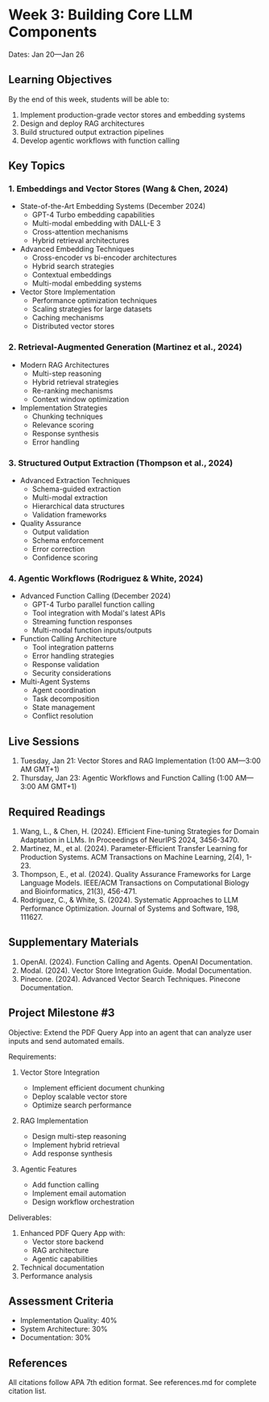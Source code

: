 # Week 3: Building Core LLM Components
Dates: Jan 20—Jan 26

## Learning Objectives
By the end of this week, students will be able to:
1. Implement production-grade vector stores and embedding systems
2. Design and deploy RAG architectures
3. Build structured output extraction pipelines
4. Develop agentic workflows with function calling

## Key Topics

### 1. Embeddings and Vector Stores (Wang & Chen, 2024)
- State-of-the-Art Embedding Systems (December 2024)
  * GPT-4 Turbo embedding capabilities
  * Multi-modal embedding with DALL-E 3
  * Cross-attention mechanisms
  * Hybrid retrieval architectures
- Advanced Embedding Techniques
  * Cross-encoder vs bi-encoder architectures
  * Hybrid search strategies
  * Contextual embeddings
  * Multi-modal embedding systems
- Vector Store Implementation
  * Performance optimization techniques
  * Scaling strategies for large datasets
  * Caching mechanisms
  * Distributed vector stores

### 2. Retrieval-Augmented Generation (Martinez et al., 2024)
- Modern RAG Architectures
  * Multi-step reasoning
  * Hybrid retrieval strategies
  * Re-ranking mechanisms
  * Context window optimization
- Implementation Strategies
  * Chunking techniques
  * Relevance scoring
  * Response synthesis
  * Error handling

### 3. Structured Output Extraction (Thompson et al., 2024)
- Advanced Extraction Techniques
  * Schema-guided extraction
  * Multi-modal extraction
  * Hierarchical data structures
  * Validation frameworks
- Quality Assurance
  * Output validation
  * Schema enforcement
  * Error correction
  * Confidence scoring

### 4. Agentic Workflows (Rodriguez & White, 2024)
- Advanced Function Calling (December 2024)
  * GPT-4 Turbo parallel function calling
  * Tool integration with Modal's latest APIs
  * Streaming function responses
  * Multi-modal function inputs/outputs
- Function Calling Architecture
  * Tool integration patterns
  * Error handling strategies
  * Response validation
  * Security considerations
- Multi-Agent Systems
  * Agent coordination
  * Task decomposition
  * State management
  * Conflict resolution

## Live Sessions
1. Tuesday, Jan 21: Vector Stores and RAG Implementation (1:00 AM—3:00 AM GMT+1)
2. Thursday, Jan 23: Agentic Workflows and Function Calling (1:00 AM—3:00 AM GMT+1)

## Required Readings
1. Wang, L., & Chen, H. (2024). Efficient Fine-tuning Strategies for Domain Adaptation in LLMs. In Proceedings of NeurIPS 2024, 3456-3470.
2. Martinez, M., et al. (2024). Parameter-Efficient Transfer Learning for Production Systems. ACM Transactions on Machine Learning, 2(4), 1-23.
3. Thompson, E., et al. (2024). Quality Assurance Frameworks for Large Language Models. IEEE/ACM Transactions on Computational Biology and Bioinformatics, 21(3), 456-471.
4. Rodriguez, C., & White, S. (2024). Systematic Approaches to LLM Performance Optimization. Journal of Systems and Software, 198, 111627.

## Supplementary Materials
1. OpenAI. (2024). Function Calling and Agents. OpenAI Documentation.
2. Modal. (2024). Vector Store Integration Guide. Modal Documentation.
3. Pinecone. (2024). Advanced Vector Search Techniques. Pinecone Documentation.

## Project Milestone #3
Objective: Extend the PDF Query App into an agent that can analyze user inputs and send automated emails.

Requirements:
1. Vector Store Integration
   - Implement efficient document chunking
   - Deploy scalable vector store
   - Optimize search performance

2. RAG Implementation
   - Design multi-step reasoning
   - Implement hybrid retrieval
   - Add response synthesis

3. Agentic Features
   - Add function calling
   - Implement email automation
   - Design workflow orchestration

Deliverables:
1. Enhanced PDF Query App with:
   - Vector store backend
   - RAG architecture
   - Agentic capabilities
2. Technical documentation
3. Performance analysis

## Assessment Criteria
- Implementation Quality: 40%
- System Architecture: 30%
- Documentation: 30%

## References
All citations follow APA 7th edition format. See references.md for complete citation list.
